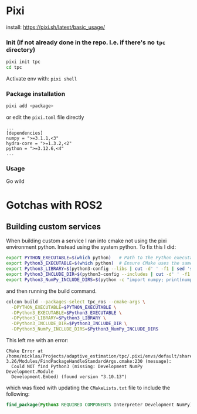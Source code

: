 # Pixi

install: https://pixi.sh/latest/basic_usage/

### Init (if not already done in the repo. I.e. if there's no `tpc` directory)

```bash
pixi init tpc
cd tpc
```

Activate env with: `pixi shell`

### Package installation
```bash
pixi add <package>
```
or edit the `pixi.toml` file directly
```
...
[dependencies]
numpy = ">=3.1.1,<3"
hydra-core = ">=1.3.2,<2"
python = ">=3.12.6,<4"
...

```

### Usage
Go wild

# Gotchas with ROS2

## Building custom services

When building custom a service I ran into cmake not using the pixi environment python. 
Instead using the system python. To fix this I did:
```bash
export PYTHON_EXECUTABLE=$(which python)   # Path to the Python executable in your environment
export Python3_EXECUTABLE=$(which python)  # Ensure CMake uses the same Python
export Python3_LIBRARY=$(python3-config --libs | cut -d' ' -f1 | sed 's/-L//')  # Path to Python 3.10 library
export Python3_INCLUDE_DIR=$(python3-config --includes | cut -d' ' -f1 | sed 's/-I//')  # Path to Python 3.10 includes
export Python3_NumPy_INCLUDE_DIRS=$(python -c "import numpy; print(numpy.get_include())")  # Path to NumPy includes
```

and then running the build command. 
```bash
colcon build --packages-select tpc_ros --cmake-args \
  -DPYTHON_EXECUTABLE=$PYTHON_EXECUTABLE \
  -DPython3_EXECUTABLE=$Python3_EXECUTABLE \
  -DPython3_LIBRARY=$Python3_LIBRARY \
  -DPython3_INCLUDE_DIR=$Python3_INCLUDE_DIR \
  -DPython3_NumPy_INCLUDE_DIRS=$Python3_NumPy_INCLUDE_DIRS
```

This left me with an error:
```
CMake Error at /home/nicklas/Projects/adaptive_estimation/tpc/.pixi/envs/default/share/cmake-3.26/Modules/FindPackageHandleStandardArgs.cmake:230 (message):
  Could NOT find Python3 (missing: Development NumPy Development.Module
  Development.Embed) (found version "3.10.13")
```

which was fixed with updating the `CMakeLists.txt` file to include the following:
```cmake
find_package(Python3 REQUIRED COMPONENTS Interpreter Development NumPy)
```
